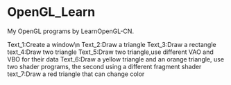 # OpenGL_Learn
My OpenGL programs by LearnOpenGL-CN.

Text_1:Create  a window\n
Text_2:Draw a triangle
Text_3:Draw a rectangle
text_4:Draw two triangle
Text_5:Draw two triangle,use different VAO and VBO for their data
Text_6:Draw a yellow triangle and an orange triangle, use two shader programs, the second using a different fragment shader
text_7:Draw a red triangle that can change color
